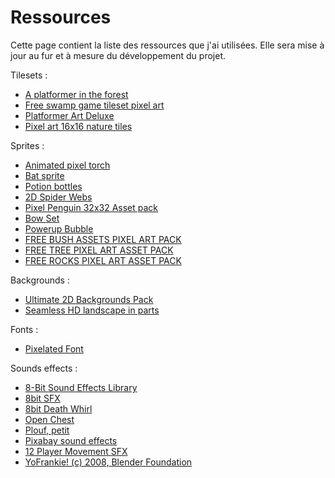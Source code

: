 
# Ressources 

Cette page contient la liste des ressources que j'ai utilisées. Elle sera mise à jour au fur et à mesure du développement du projet.

Tilesets :
- [A platformer in the forest](https://opengameart.org/content/a-platformer-in-the-forest)
- [Free swamp game tileset pixel art](https://craftpix.net/freebies/free-swamp-game-tileset-pixel-art/)
- [Platformer Art Deluxe](https://opengameart.org/content/platformer-art-deluxe)
- [Pixel art 16x16 nature tiles](https://ipixl.itch.io/pixel-art-16x16-nature-tiles)

Sprites :  
- [Animated pixel torch](https://opengameart.org/content/animated-pixel-torch)
- [Bat sprite](https://opengameart.org/content/bat-sprite)
- [Potion bottles](https://opengameart.org/content/potion-bottles-1)
- [2D Spider Webs](https://opengameart.org/content/2d-spider-webs)
- [Pixel Penguin 32x32 Asset pack](https://legends-games.itch.io/pixel-penguin-32x32-asset-pack)
- [Bow Set](https://opengameart.org/content/bow-set)
- [Powerup Bubble](https://opengameart.org/content/powerup-bubble)
- [FREE BUSH ASSETS PIXEL ART PACK](https://craftpix.net/freebies/free-bush-assets-pixel-art-pack/)
- [FREE TREE PIXEL ART ASSET PACK](https://craftpix.net/freebies/free-tree-pixel-art-asset-pack/)
- [FREE ROCKS PIXEL ART ASSET PACK](https://craftpix.net/freebies/free-rocks-pixel-art-asset-pack/)

Backgrounds :  
- [Ultimate 2D Backgrounds Pack](https://assetstore.unity.com/packages/2d/environments/ultimate-2d-backgrounds-pack-188495)
- [Seamless HD landscape in parts](https://opengameart.org/content/seamless-hd-landscape-in-parts)

Fonts :
- [Pixelated Font](https://www.dafont.com/pixelated.font)

Sounds  effects :
- [8-Bit Sound Effects Library](https://opengameart.org/content/8-bit-sound-effects-library)
- [8bit SFX](https://opengameart.org/content/8bit-sfx)
- [8bit Death Whirl](https://opengameart.org/content/8bit-death-whirl)
- [Open Chest](https://opengameart.org/content/open-chest)
- [Plouf, petit](https://lasonotheque.org/detail-1529-plouf-petit-1.html)
- [Pixabay sound effects](https://pixabay.com/sound-effects/)
- [12 Player Movement SFX](https://opengameart.org/content/12-player-movement-sfx)
- [YoFrankie! (c) 2008, Blender Foundation](https://opengameart.org/content/cartoony-jump-and-bounce)